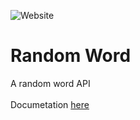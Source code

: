 ![Website](https://img.shields.io/website?down_color=red&down_message=offline&label=api%20status&up_color=green&up_message=online&url=https%3A%2F%2Frndword.herokuapp.com%2F)
# Random Word
A random word API<br><br>Documetation [here](https://github.com/Funtext/Random-Word/wiki)
